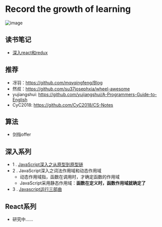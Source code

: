 
# Record the growth of learning
![image](https://ss3.bdstatic.com/70cFv8Sh_Q1YnxGkpoWK1HF6hhy/it/u=2773974549,1052009232&fm=26&gp=0.jpg)

## 读书笔记
- [深入react和redux](https://github.com/moonlightop/Blog/blob/master/Read-Note/%E6%B7%B1%E5%85%A5React%E5%92%8CRedux.md)

## 推荐  
* 冴羽：https://github.com/mqyqingfeng/Blog
* 然叔：https://github.com/su37josephxia/wheel-awesome
* yujiangshui: https://github.com/yujiangshui/A-Programmers-Guide-to-English
* CyC2018: https://github.com/CyC2018/CS-Notes
## 算法
* 剑指offer
## 深入系列
- 1 . [JavaScript深入之从原型到原型链](https://github.com/moonlightop/Blog/blob/master/Deep_Leran_JS/%E4%BB%8E%E5%8E%9F%E5%9E%8B%E5%88%B0%E5%8E%9F%E5%9E%8B%E9%93%BE.md)
- 2 . JavaScript深入之词法作用域和动态作用域
   - 动态作用域指，函数在调用时，才确定函数的作用域
   - JavaScript采用静态作用域：**函数在定义时，函数作用域就确定了** 
- 3 . [Javascript运行三部曲](https://github.com/moonlightop/Blog/blob/master/Deep_Leran_JS/JS%E8%BF%90%E8%A1%8C%E4%B8%89%E9%83%A8%E6%9B%B2)
## React系列
* 研究中......
